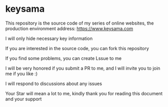 # keysama

This repository is the source code of my series of online websites, the production environment address: https://www.keysama.com

I will only hide necessary key information

If you are interested in the source code, you can fork this repository

If you find some problems, you can create Lssue to me

I will be very honored if you submit a PR to me, and I will invite you to join me if you like :)

I will respond to discussions about any issues

Your Star will mean a lot to me, kindly thank you for reading this document and your support